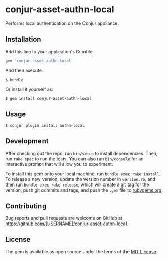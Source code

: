 # conjur-asset-authn-local

Performs local authentication on the Conjur appliance.

## Installation

Add this line to your application's Gemfile:

```ruby
gem 'conjur-asset-authn-local'
```

And then execute:

    $ bundle

Or install it yourself as:

    $ gem install conjur-asset-authn-local

## Usage

```
$ conjur plugin install authn-local
```

## Development

After checking out the repo, run `bin/setup` to install dependencies. Then, run `rake spec` to run the tests. You can also run `bin/console` for an interactive prompt that will allow you to experiment.

To install this gem onto your local machine, run `bundle exec rake install`. To release a new version, update the version number in `version.rb`, and then run `bundle exec rake release`, which will create a git tag for the version, push git commits and tags, and push the `.gem` file to [rubygems.org](https://rubygems.org).

## Contributing

Bug reports and pull requests are welcome on GitHub at https://github.com/[USERNAME]/conjur-asset-authn-local.


## License

The gem is available as open source under the terms of the [MIT License](http://opensource.org/licenses/MIT).

